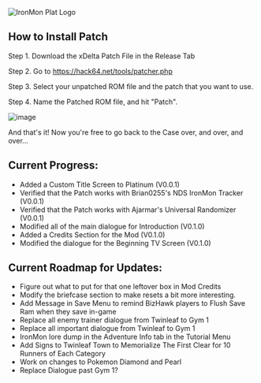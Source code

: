 ![IronMon Plat Logo](https://user-images.githubusercontent.com/109924208/181129496-0fd8017e-1660-42e7-8f85-f48881de97e5.png)

## How to Install Patch

Step 1. Download the xDelta Patch File in the Release Tab

Step 2. Go to https://hack64.net/tools/patcher.php

Step 3. Select your unpatched ROM file and the patch that you want to use.

Step 4. Name the Patched ROM file, and hit "Patch".

![image](https://user-images.githubusercontent.com/109924208/180869407-cdb873ab-2f4c-4419-86b7-9dc770e41a82.png)

And that's it! Now you're free to go back to the Case over, and over, and over...

## Current Progress:

- Added a Custom Title Screen to Platinum (V0.0.1)
- Verified that the Patch works with Brian0255's NDS IronMon Tracker (V0.0.1)
- Verified that the Patch works with Ajarmar's Universal Randomizer (V0.0.1)
- Modified all of the main dialogue for Introduction (V0.1.0)
- Added a Credits Section for the Mod (V0.1.0)
- Modified the dialogue for the Beginning TV Screen (V0.1.0)

## Current Roadmap for Updates:

- Figure out what to put for that one leftover box in Mod Credits
- Modify the briefcase section to make resets a bit more interesting.
- Add Message in Save Menu to remind BizHawk players to Flush Save Ram when they save in-game
- Replace all enemy trainer dialogue from Twinleaf to Gym 1
- Replace all important dialogue from Twinleaf to Gym 1
- IronMon lore dump in the Adventure Info tab in the Tutorial Menu
- Add Signs to Twinleaf Town to Memorialize The First Clear for 10 Runners of Each Category
- Work on changes to Pokemon Diamond and Pearl
- Replace Dialogue past Gym 1?
  
  
